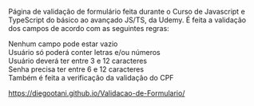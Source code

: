  Página de validação de formulário feita durante o Curso de Javascript e TypeScript do básico ao avançado JS/TS, da Udemy.
 É feita a validação dos campos de acordo com as seguintes regras:
 
 Nenhum campo pode estar vazio <br/>
 Usuário só poderá conter letras e/ou números <br/>
 Usuário deverá ter entre 3 e 12 caracteres <br/>
 Senha precisa ter entre 6 e 12 caracteres <br/>
 Também é feita a verificação da validação do CPF <br/>
 
 https://diegootani.github.io/Validacao-de-Formulario/
